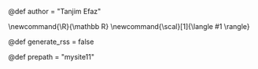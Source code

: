 <!-- @def author = "The Oracle" -->

@def author = "Tanjim Efaz"

\newcommand{\R}{\mathbb R}
\newcommand{\scal}[1]{\langle #1 \rangle}

@def generate_rss = false

<!-- name of repository -->
@def prepath = "mysite11"